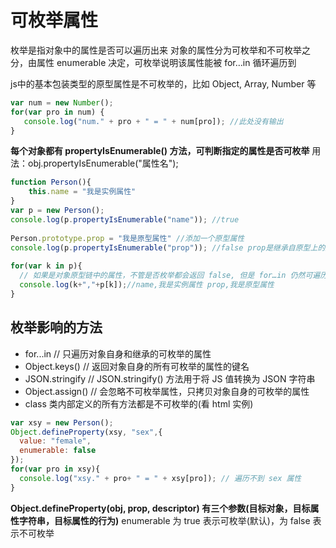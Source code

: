 # 可枚举属性

枚举是指对象中的属性是否可以遍历出来
对象的属性分为可枚举和不可枚举之分，由属性 enumerable 决定，可枚举说明该属性能被 for…in 循环遍历到

js中的基本包装类型的原型属性是不可枚举的，比如 Object, Array, Number 等

```javascript
var num = new Number();
for(var pro in num) {
   console.log("num." + pro + " = " + num[pro]); //此处没有输出
}
```

**每个对象都有 propertyIsEnumerable() 方法，可判断指定的属性是否可枚举**
用法：obj.propertyIsEnumerable("属性名");

```javascript
function Person(){
    this.name = "我是实例属性"
}
var p = new Person();
console.log(p.propertyIsEnumerable("name")); //true
 
Person.prototype.prop = "我是原型属性" //添加一个原型属性
console.log(p.propertyIsEnumerable("prop")); //false prop是继承自原型上的属性，所以返回的是false
 
for(var k in p){
  // 如果是对象原型链中的属性，不管是否枚举都会返回 false, 但是 for…in 仍然可遍历到
  console.log(k+","+p[k]);//name,我是实例属性 prop,我是原型属性
}
```

## 枚举影响的方法

- for...in // 只遍历对象自身和继承的可枚举的属性
- Object.keys() // 返回对象自身的所有可枚举的属性的键名
- JSON.stringify // JSON.stringify() 方法用于将 JS 值转换为 JSON 字符串
- Object.assign() // 会忽略不可枚举属性，只拷贝对象自身的可枚举的属性
- class 类内部定义的所有方法都是不可枚举的(看 html 实例)

```javascript
var xsy = new Person();
Object.defineProperty(xsy, "sex",{
  value: "female",
  enumerable: false
});
for(var pro in xsy){
  console.log("xsy." + pro+ " = " + xsy[pro]); // 遍历不到 sex 属性
}
```

**Object.defineProperty(obj, prop, descriptor) 有三个参数(目标对象，目标属性字符串，目标属性的行为)**
enumerable 为 true 表示可枚举(默认)，为 false 表示不可枚举
